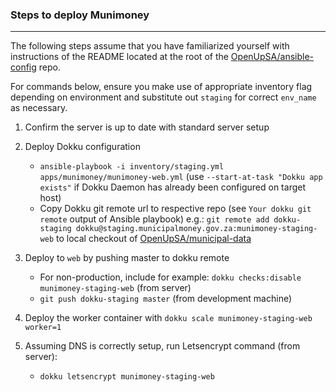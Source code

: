 ### Steps to deploy Munimoney
_____________________________

The following steps assume that you have familiarized yourself with instructions of the README located at the
root of the [OpenUpSA/ansible-config](https://github.com/OpenUpSA/ansible-config) repo.

For commands below, ensure you make use of appropriate inventory flag depending on environment and substitute out
`staging` for correct `env_name` as necessary.

1. Confirm the server is up to date with standard server setup

2. Deploy Dokku configuration
   - `ansible-playbook -i inventory/staging.yml apps/munimoney/munimoney-web.yml` (use `--start-at-task "Dokku app exists"` if Dokku Daemon has already been configured on target host)
   - Copy Dokku git remote url to respective repo (see `Your dokku git remote` output of Ansible playbook)
   e.g.: `git remote add dokku-staging dokku@staging.municipalmoney.gov.za:munimoney-staging-web` to local checkout of [OpenUpSA/municipal-data](https://github.com/OpenUpSA/municipal-data)
3. Deploy to `web` by pushing master to dokku remote
   - For non-production, include for example: `dokku checks:disable munimoney-staging-web` (from server)
   - `git push dokku-staging master` (from development machine)
4. Deploy the worker container with `dokku scale munimoney-staging-web worker=1`
4. Assuming DNS is correctly setup, run Letsencrypt command (from server):
   - `dokku letsencrypt munimoney-staging-web`
